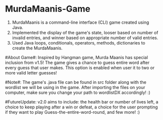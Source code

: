 # MurdaMaanis-Game
1. MurdaMaanis is a command-line interface (CLI) game created using Java. 
2. Implemented the display of the game's state, looser based on number of invalid entries, and winner based on appropriate number of valid entries.
3. Used Java loops, conditionals, operators, methods, dictionaries to create the MurdaMaanis.

#About Game#: Inspired by Hangman game, Murda Maanis has special inclusion from v1.5! The game gives a chance to guess entire word after every guess that user makes. This option is enabled when  user it to two or more valid letter guesses!

#Note#: The game's .java file can be found in src folder along with the wordlist we will be using in the game.
          After importing the files on your computer, make sure you change your path to wordlistDX accordingly! :)
          
#FutureUpdate: v2.0 aims to include: the health bar or number of lives left, a choice to keep playing after a win or defeat, a choice for the user prompting if they want to play Guess-the-entire-word-round, and few more! :)          
          
          
